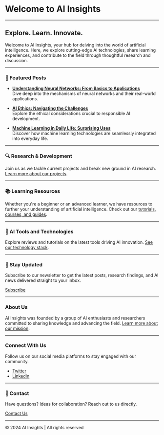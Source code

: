# Welcome to AI Insights

---

## Explore. Learn. Innovate.

Welcome to AI Insights, your hub for delving into the world of artificial intelligence. Here, we explore cutting-edge AI technologies, share learning experiences, and contribute to the field through thoughtful research and discussion.

---

### 🌟 Featured Posts

- **[Understanding Neural Networks: From Basics to Applications](#)**  
  Dive deep into the mechanisms of neural networks and their real-world applications.

- **[AI Ethics: Navigating the Challenges](#)**  
  Explore the ethical considerations crucial to responsible AI development.

- **[Machine Learning in Daily Life: Surprising Uses](#)**  
  Discover how machine learning technologies are seamlessly integrated into everyday life.

---

### 🔍 Research & Development

Join us as we tackle current projects and break new ground in AI research. [Learn more about our projects](#).

---

### 📚 Learning Resources

Whether you're a beginner or an advanced learner, we have resources to further your understanding of artificial intelligence. Check out our [tutorials, courses, and guides](#).

---

### 🤖 AI Tools and Technologies

Explore reviews and tutorials on the latest tools driving AI innovation. [See our technology stack](#).

---

### 📢 Stay Updated

Subscribe to our newsletter to get the latest posts, research findings, and AI news delivered straight to your inbox.

[Subscribe](#)

---

### About Us

AI Insights was founded by a group of AI enthusiasts and researchers committed to sharing knowledge and advancing the field. [Learn more about our mission](#).

---

### Connect With Us

Follow us on our social media platforms to stay engaged with our community.

- [Twitter](#)
- [LinkedIn](#)

---

### 📩 Contact

Have questions? Ideas for collaboration? Reach out to us directly.

[Contact Us](#)

---

© 2024 AI Insights | All rights reserved